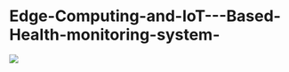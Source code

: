 # Edge-Computing-and-IoT---Based-Health-monitoring-system-


<img src="https://img.shields.io/badge/TensorFlow-FF6F00?style=for-the-badge&logo=tensorflow&logoColor=white"/>
